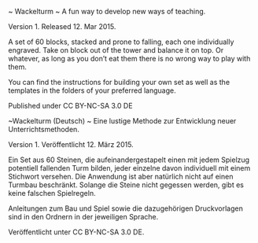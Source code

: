 ~ Wackelturm ~
A fun way to develop new ways of teaching.

Version 1. Released 12. Mar 2015.

A set of 60 blocks, stacked and prone to falling, each one individually engraved. Take on block out of the tower and balance it on top. Or whatever, as long as you don’t eat them there is no wrong way to play with them.

You can find the instructions for building your own set as well as the templates in the folders of your preferred language.

Published under CC BY-NC-SA 3.0 DE


~Wackelturm (Deutsch) ~
Eine lustige Methode zur Entwicklung neuer Unterrichtsmethoden.

Version 1. Veröffentlicht 12. März 2015.

Ein Set aus 60 Steinen, die aufeinandergestapelt einen mit jedem Spielzug potentiell fallenden Turm bilden, jeder einzelne davon individuell mit einem Stichwort versehen. Die Anwendung ist aber natürlich nicht auf einen Turmbau beschränkt. Solange die Steine nicht gegessen werden, gibt es keine falschen Spielregeln.

Anleitungen zum Bau und Spiel sowie die dazugehörigen Druckvorlagen sind in den Ordnern in der jeweiligen Sprache.

Veröffentlicht unter CC BY-NC-SA 3.0 DE.